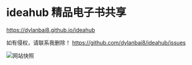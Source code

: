 # ideahub 精品电子书共享

https://dylanbai8.github.io/ideahub

如有侵权，请联系我删除！
https://github.com/dylanbai8/ideahub/issues

![网站快照](https://raw.githubusercontent.com/dylanbai8/ideahub/master/jietu.jpg)
